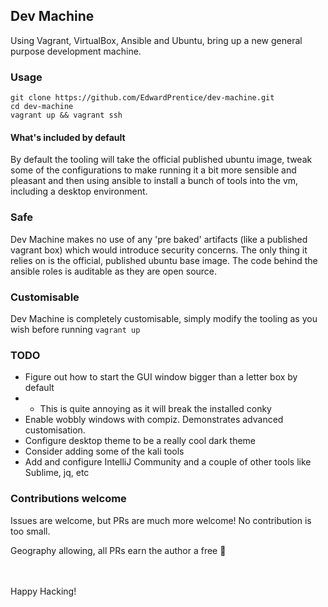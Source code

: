 ## Dev Machine

Using Vagrant, VirtualBox, Ansible and Ubuntu, bring up a new general purpose development machine.

### Usage
```
git clone https://github.com/EdwardPrentice/dev-machine.git
cd dev-machine
vagrant up && vagrant ssh
```

#### What's included by default
By default the tooling will take the official published ubuntu image, tweak some of the configurations to make running it a bit more sensible and pleasant and then using ansible to install a bunch of tools into the vm, including a desktop environment.

### Safe
Dev Machine makes no use of any 'pre baked' artifacts (like a published vagrant box) which would introduce security concerns. The only thing it relies on is the official, published ubuntu base image. The code behind the ansible roles is auditable as they are open source.

### Customisable
Dev Machine is completely customisable, simply modify the tooling as you wish before running `vagrant up`

### TODO
- Figure out how to start the GUI window bigger than a letter box by default
- - This is quite annoying as it will break the installed conky
- Enable wobbly windows with compiz. Demonstrates advanced customisation.
- Configure desktop theme to be a really cool dark theme
- Consider adding some of the kali tools
- Add and configure IntelliJ Community and a couple of other tools like Sublime, jq, etc

### Contributions welcome
Issues are welcome, but PRs are much more welcome! No contribution is too small.

Geography allowing, all PRs earn the author a free 🍺

<br>
<br>
Happy Hacking!
